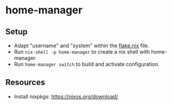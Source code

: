 # home-manager

## Setup

- Adapt "username" and "system" within the [flake.nix](./flake.nix) file.
- Run `nix-shell -p home-manager` to create a nix shell with home-manager.
- Run `home-manager switch` to build and activate configuration.


## Resources

- Install nixpkgs: https://nixos.org/download/
